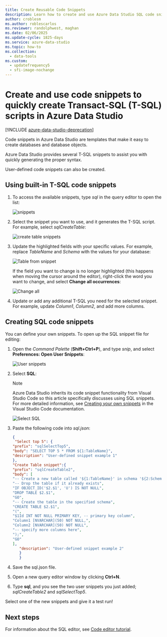```yaml
---
title: Create Reusable Code Snippets
description: Learn how to create and use Azure Data Studio SQL code snippets, which make it easy to create databases and database objects.
author: croblesm
ms.author: roblescarlos
ms.reviewer: randolphwest, maghan
ms.date: 02/06/2025
ms.update-cycle: 1825-days
ms.service: azure-data-studio
ms.topic: how-to
ms.collection:
  - data-tools
ms.custom:
  - updatefrequency5
  - sfi-image-nochange
---
```


# Create and use code snippets to quickly create Transact-SQL (T-SQL) scripts in Azure Data Studio

[!INCLUDE [azure-data-studio-deprecation](includes/azure-data-studio-deprecation.md)]

Code snippets in Azure Data Studio are templates that make it easy to create databases and database objects. 

Azure Data Studio provides several T-SQL snippets to assist you with quickly generating the proper syntax. 

User-defined code snippets can also be created.

## Using built-in T-SQL code snippets

1. To access the available snippets, type *sql* in the query editor to open the list:

   ![snippets](media/code-snippets/sql-snippets.png)

2. Select the snippet you want to use, and it generates the T-SQL script. For example, select *sqlCreateTable*:

   ![create table snippets](media/code-snippets/create-table.png)

3. Update the highlighted fields with your specific values. For example, replace *TableName* and *Schema* with the values for your database:

   ![Table from snippet](media/code-snippets/table-from-snippet.png)

   If the field you want to change is no longer highlighted (this happens when moving the cursor around the editor), right-click the word you want to change, and select **Change all occurrences**:

   ![Change all](media/code-snippets/change-all.png)

4. Update or add any additional T-SQL you need for the selected snippet. For example, update *Column1*, *Column2*, and add more columns.

## Creating SQL code snippets

You can define your own snippets. To open up the SQL snippet file for editing:

1. Open the *Command Palette* (**Shift+Ctrl+P**), and type *snip*, and select **Preferences: Open User Snippets**:

   ![User snippets](media/code-snippets/user-snippets.png)

2. Select **SQL**:

   > [!NOTE]
   > Azure Data Studio inherits its code snippet functionality from Visual Studio Code so this article specifically discusses using SQL snippets. For more detailed information, see [Creating your own snippets](https://code.visualstudio.com/docs/editor/userdefinedsnippets) in the Visual Studio Code documentation. 

   ![Select SQL](media/code-snippets/select-sql.png)

3. Paste the following code into *sql.json*:

    ```json
    {
     "Select top 5": {
    "prefix": "sqlSelectTop5",
    "body": "SELECT TOP 5 * FROM ${1:TableName}",
    "description": "User-defined snippet example 1"
    },
    "Create Table snippet":{
    "prefix": "sqlCreateTable2",
    "body": [
    "-- Create a new table called '${1:TableName}' in schema '${2:SchemaName}'",
    "-- Drop the table if it already exists",
    "IF OBJECT_ID('$2.$1', 'U') IS NOT NULL",
    "DROP TABLE $2.$1",
    "GO",
    "-- Create the table in the specified schema",
    "CREATE TABLE $2.$1",
    "(",
    "$1Id INT NOT NULL PRIMARY KEY, -- primary key column",
    "Column1 [NVARCHAR](50) NOT NULL,",
    "Column2 [NVARCHAR](50) NOT NULL",
    "-- specify more columns here",
    ");",
    "GO"
    ],
       "description": "User-defined snippet example 2"
       }
       }
    ```

4. Save the sql.json file.

5. Open a new query editor window by clicking **Ctrl+N**.

6. Type **sql**, and you see the two user snippets you just added; *sqlCreateTable2* and *sqlSelectTop5*.

Select one of the new snippets and give it a test run!

## Next steps

For information about the SQL editor, see [Code editor tutorial](tutorial-sql-editor.md).
